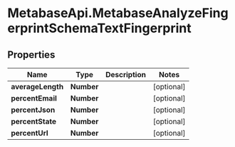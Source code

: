 # MetabaseApi.MetabaseAnalyzeFingerprintSchemaTextFingerprint

## Properties

Name | Type | Description | Notes
------------ | ------------- | ------------- | -------------
**averageLength** | **Number** |  | [optional] 
**percentEmail** | **Number** |  | [optional] 
**percentJson** | **Number** |  | [optional] 
**percentState** | **Number** |  | [optional] 
**percentUrl** | **Number** |  | [optional] 


